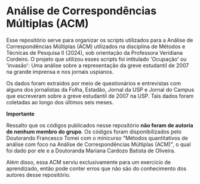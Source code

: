 # **Análise de Correspondências Múltiplas (ACM)**

Esse repositório serve para organizar os scripts utilizados para a Análise de Correspondências Múltiplas (ACM) utilizados na disciplina de Métodos e Técnicas de Pesquisa II (2024), sob orientação da Professora Veridiana Cordeiro. O projeto que utilizou esses scripts foi intitulado 'Ocupação' ou 'invasão': Uma análise sobre a representação da greve estudantil de 2007 na grande imprensa e nos jornais uspianos.

Os dados foram extraídos por meio de questionários e entrevistas com alguns dos jornalistas da Folha, Estadão, Jornal da USP e Jornal do Campus que escreveram sobre a greve estudantil de 2007 na USP. Tais dados foram coletadas ao longo dos últimos seis meses.

**Importante**

Ressalto que os códigos publicados nesse repositório **não foram de autoria de nenhum membro do grupo**. Os códigos foram disponibilizados pelo Doutorando Francesco Tomei com o minicurso "Métodos quantitativos de análise com foco na Análise de Correspondências Múltiplas (ACM)", o qual foi dado por ele e a Doutoranda Mariana Cardozo Batista de Oliveira.

Além disso, essa ACM serviu exclusivamente para um exercício de aprendizado, então pode conter erros que não são do conhecimento dos autores desse repositório.
